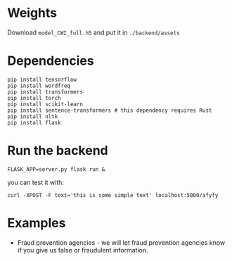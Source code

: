 # Weights

Download `model_CWI_full.h5` and put it in `./backend/assets`

# Dependencies
```shell
pip install tensorflow
pip install wordfreq
pip install transformers
pip install torch
pip install scikit-learn
pip install sentence-transformers # this dependency requires Rust
pip install nltk
pip install flask
```

# Run the backend
```shell
FLASK_APP=server.py flask run &
```

you can test it with:
```shell
curl -XPOST -F text='this is some simple text' localhost:5000/afyfy
```

# Examples

- Fraud prevention agencies - we will let fraud prevention agencies know if you give us false or fraudulent information.
